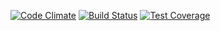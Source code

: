 [![Code Climate](https://codeclimate.com/github/seanchas/graphql/badges/gpa.svg)](https://codeclimate.com/github/seanchas/graphql)
[![Build Status](https://travis-ci.org/seanchas/graphql.svg?branch=master)](https://travis-ci.org/seanchas/graphql-rb)
[![Test Coverage](https://codeclimate.com/github/seanchas/graphql/badges/coverage.svg)](https://codeclimate.com/github/seanchas/graphql/coverage)
